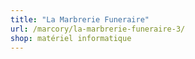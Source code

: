```yaml
---
title: "La Marbrerie Funeraire"
url: /marcory/la-marbrerie-funeraire-3/
shop: matériel informatique
---
```

